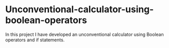 # Unconventional-calculator-using-boolean-operators
In this project I have developed an unconventional calculator using Boolean operators and if statements.
